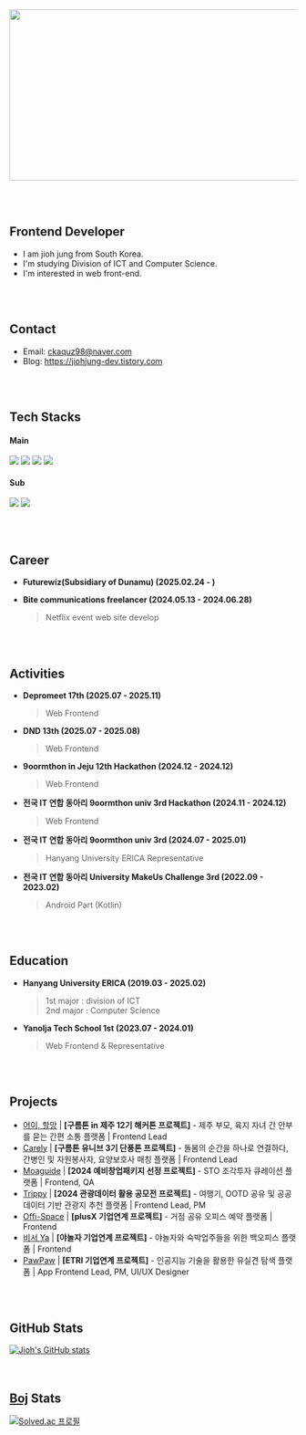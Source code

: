 <a href="https://www.gitanimals.org/en_US?utm_medium=image&utm_source=jiohjung98&utm_content=farm">
<img
  src="https://render.gitanimals.org/farms/jiohjung98"
  width="600"
  height="300"
/>
</a>


<br/><br/>

## Frontend Developer 
- I am jioh jung from South Korea.
- I'm studying Division of ICT and Computer Science.
- I'm interested in web front-end.
  
<br/><br/>

## Contact
- Email: ckaquz98@naver.com <br/>
- Blog: https://jiohjung-dev.tistory.com
  
<br/><br/>


## Tech Stacks
#### Main   
<img src="https://img.shields.io/badge/javascript-F7DF1E?style=for-the-badge&logo=javascript&logoColor=white"> <img src="https://img.shields.io/badge/typescript-3178C6?style=for-the-badge&logo=typescript&logoColor=white"> <img src="https://img.shields.io/badge/React-61DAFB?style=for-the-badge&logo=react&logoColor=white"> <img src="https://img.shields.io/badge/next.js-000000?style=for-the-badge&logo=next.js&logoColor=white"> 
#### Sub   
<img src="https://img.shields.io/badge/Kotlin-7F52FF?style=for-the-badge&logo=kotlin&logoColor=white"> <img src="https://img.shields.io/badge/python-3776AB?style=for-the-badge&logo=python&logoColor=white"> 

<br/><br/>


## Career
- **Futurewiz(Subsidiary of Dunamu) (2025.02.24 - )**
- **Bite communications freelancer (2024.05.13 - 2024.06.28)**

  > Netflix event web site develop

<br/><br/>

## Activities
- **Depromeet 17th (2025.07 - 2025.11)**

  > Web Frontend
- **DND 13th (2025.07 - 2025.08)**

  > Web Frontend
- **9oormthon in Jeju 12th Hackathon (2024.12 - 2024.12)**

  > Web Frontend
- **전국 IT 연합 동아리 9oormthon univ 3rd Hackathon (2024.11 - 2024.12)**

  > Web Frontend
- **전국 IT 연합 동아리 9oormthon univ 3rd (2024.07 - 2025.01)**

  > Hanyang University ERICA Representative

- **전국 IT 연합 동아리 University MakeUs Challenge 3rd (2022.09 - 2023.02)**

  >Android Part (Kotlin)

<br/><br/>

## Education
- **Hanyang University ERICA (2019.03 - 2025.02)**

  > 1st major : division of ICT<br/>
  > 2nd major : Computer Science

- **Yanolja Tech School 1st (2023.07 - 2024.01)**

  > Web Frontend & Representative

<br/><br/>

## Projects

- [어이, 할망](https://github.com/ddol-mang) | **[구름톤 in 제주 12기 해커톤 프로젝트]** - 제주 부모, 육지 자녀 간 안부를 묻는 간편 소통 플랫폼 | Frontend Lead
- [Carely](https://github.com/jiohjung98/2024_DANPOONG_TEAM_43_FE) | **[구름톤 유니브 3기 단풍톤 프로젝트]** - 돌봄의 순간을 하나로 연결하다, 간병인 및 자원봉사자, 요양보호사 매칭 플랫폼 | Frontend Lead
- [Moaguide](https://github.com/Moaguide-develop/moaguide_front) | **[2024 예비창업패키지 선정 프로젝트]** - STO 조각투자 큐레이션 플랫폼 | Frontend, QA
- [Trippy](https://github.com/official-Trippy/trippy-front) | **[2024 관광데이터 활용 공모전 프로젝트]** - 여행기, OOTD 공유 및 공공데이터 기반 관광지 추천 플랫폼 | Frontend Lead, PM
- [Offi-Space](https://github.com/jiohjung98/Offi-Space) | **[plusX 기업연계 프로젝트]** - 거점 공유 오피스 예약 플랫폼 | Frontend
- [비서 Ya](https://github.com/CoolPeace-yanolza/frontend) | **[야놀자 기업연계 프로젝트]** - 야놀자와 숙박업주들을 위한 백오피스 플랫폼 | Frontend
- [PawPaw](https://github.com/jiohjung98/HanyangCapston) | **[ETRI 기업연계 프로젝트]** - 인공지능 기술을 활용한 유실견 탐색 플랫폼 | App Frontend Lead, PM, UI/UX Designer

<br/><br/>

## GitHub Stats
[![Jioh's GitHub stats](https://github-readme-stats.vercel.app/api?username=jiohjung98)](https://github.com/anuraghazra/github-readme-stats) 
<br><br><br>

## [Boj](https://www.acmicpc.net/) Stats
[![Solved.ac
프로필](http://mazassumnida.wtf/api/v2/generate_badge?boj=kkumiya)](https://solved.ac/kkumiya)<br><br><br>
